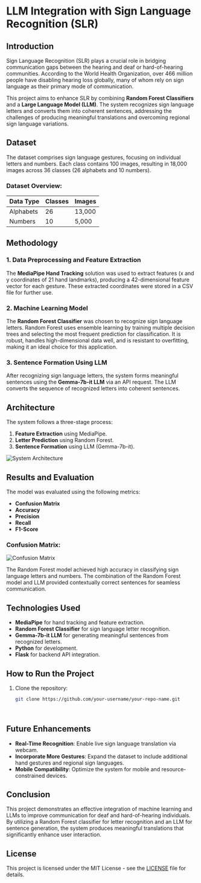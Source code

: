 # LLM Integration with Sign Language Recognition (SLR)

## Introduction
Sign Language Recognition (SLR) plays a crucial role in bridging communication gaps between the hearing and deaf or hard-of-hearing communities. According to the World Health Organization, over 466 million people have disabling hearing loss globally, many of whom rely on sign language as their primary mode of communication.

This project aims to enhance SLR by combining **Random Forest Classifiers** and a **Large Language Model (LLM)**. The system recognizes sign language letters and converts them into coherent sentences, addressing the challenges of producing meaningful translations and overcoming regional sign language variations.

## Dataset
The dataset comprises sign language gestures, focusing on individual letters and numbers. Each class contains 100 images, resulting in 18,000 images across 36 classes (26 alphabets and 10 numbers).

### Dataset Overview:
| Data Type | Classes | Images |
| --------- | ------- | ------ |
| Alphabets | 26      | 13,000 |
| Numbers   | 10      | 5,000  |

## Methodology

### 1. Data Preprocessing and Feature Extraction
The **MediaPipe Hand Tracking** solution was used to extract features (x and y coordinates of 21 hand landmarks), producing a 42-dimensional feature vector for each gesture. These extracted coordinates were stored in a CSV file for further use.

### 2. Machine Learning Model
The **Random Forest Classifier** was chosen to recognize sign language letters. Random Forest uses ensemble learning by training multiple decision trees and selecting the most frequent prediction for classification. It is robust, handles high-dimensional data well, and is resistant to overfitting, making it an ideal choice for this application.

### 3. Sentence Formation Using LLM
After recognizing sign language letters, the system forms meaningful sentences using the **Gemma-7b-it LLM** via an API request. The LLM converts the sequence of recognized letters into coherent sentences.

## Architecture
The system follows a three-stage process:
1. **Feature Extraction** using MediaPipe.
2. **Letter Prediction** using Random Forest.
3. **Sentence Formation** using LLM (Gemma-7b-it).

![System Architecture](D:\NITT\Architecture.png)

## Results and Evaluation
The model was evaluated using the following metrics:
- **Confusion Matrix**
- **Accuracy**
- **Precision**
- **Recall**
- **F1-Score**

### Confusion Matrix:
![Confusion Matrix](D:\NITT\Confusion_matrix.png)

The Random Forest model achieved high accuracy in classifying sign language letters and numbers. The combination of the Random Forest model and LLM provided contextually correct sentences for seamless communication.

## Technologies Used
- **MediaPipe** for hand tracking and feature extraction.
- **Random Forest Classifier** for sign language letter recognition.
- **Gemma-7b-it LLM** for generating meaningful sentences from recognized letters.
- **Python** for development.
- **Flask** for backend API integration.

## How to Run the Project
1. Clone the repository:
    ```bash
    git clone https://github.com/your-username/your-repo-name.git

  
## Future Enhancements
- **Real-Time Recognition**: Enable live sign language translation via webcam.
- **Incorporate More Gestures**: Expand the dataset to include additional hand gestures and regional sign languages.
- **Mobile Compatibility**: Optimize the system for mobile and resource-constrained devices.

## Conclusion
This project demonstrates an effective integration of machine learning and LLMs to improve communication for deaf and hard-of-hearing individuals. By utilizing a Random Forest classifier for letter recognition and an LLM for sentence generation, the system produces meaningful translations that significantly enhance user interaction.


## License
This project is licensed under the MIT License - see the [LICENSE](LICENSE) file for details.
